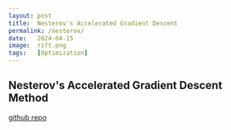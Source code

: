 ```yaml
---
layout: post
title:  Nesterov's Accelerated Gradient Descent
permalink: /nesterov/
date:   2024-04-15
image:  rift.png
tags:   [Optimization]
---
```

## Nesterov's Accelerated Gradient Descent Method

[github repo](https://github.com/ashwath-karthikeyan/nesterov.git)